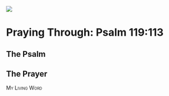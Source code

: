 <img class="intro-right" src="/images/art-paris-psalter.jpg">

<style>
  li {list-style-type: none;}
  p + ul {
    margin-top: -18px;
}
</style>

# Praying Through: Psalm 119:113

## The Psalm

## The Prayer

<div style="font-variant: small-caps;">
My Living Word
</div>
